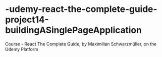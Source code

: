 # -udemy-react-the-complete-guide-project14-buildingASinglePageApplication
Course - React The Complete Guide, by Maximilian Schwarzmüller, on the Udemy Platform
